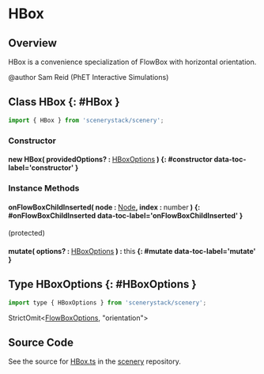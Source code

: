 # HBox

## Overview

HBox is a convenience specialization of FlowBox with horizontal orientation.

@author Sam Reid (PhET Interactive Simulations)

## Class HBox {: #HBox }


```js
import { HBox } from 'scenerystack/scenery';
```
### Constructor

#### new HBox( providedOptions? : <span style="font-weight: 400;">[HBoxOptions](../scenery/HBox.md#HBoxOptions)</span> ) {: #constructor data-toc-label='constructor' }

### Instance Methods

#### onFlowBoxChildInserted( node : <span style="font-weight: 400;">[Node](../scenery/Node.md)</span>, index : <span style="font-weight: 400;"><span style="color: hsla(calc(var(--md-hue) + 180deg),80%,40%,1);">number</span></span> ) {: #onFlowBoxChildInserted data-toc-label='onFlowBoxChildInserted' }

(protected)

#### mutate( options? : <span style="font-weight: 400;">[HBoxOptions](../scenery/HBox.md#HBoxOptions)</span> ) : <span style="font-weight: 400;"><span style="color: hsla(calc(var(--md-hue) + 180deg),80%,40%,1);">this</span></span> {: #mutate data-toc-label='mutate' }



## Type HBoxOptions {: #HBoxOptions }


```js
import type { HBoxOptions } from 'scenerystack/scenery';
```
StrictOmit&lt;[FlowBoxOptions](../scenery/FlowBox.md#FlowBoxOptions), "orientation"&gt;



## Source Code

See the source for [HBox.ts](https://github.com/phetsims/scenery/blob/main/js/layout/nodes/HBox.ts) in the [scenery](https://github.com/phetsims/scenery) repository.
